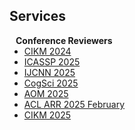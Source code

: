 ## Services
<!-- 

<h4 style="margin:0 10px 0;">Journal Reviewers</h4>

<ul style="margin:0 0 20px;">
  <li><a href="https://ieeexplore.ieee.org/xpl/RecentIssue.jsp?punumber=7755"><autocolor>IEEE Transactions on Mobile Computing (TMC)</autocolor></a></li>
  <li><a href="https://ieeexplore.ieee.org/xpl/RecentIssue.jsp?punumber=7693"><autocolor>IEEE Transactions on Wireless Communications (TWC)</autocolor></a></li>
  <li><a href="https://dl.acm.org/journal/tosn"><autocolor>ACM Transactions on Sensor Networks (TOSN)</autocolor></a></li>
  <li><a href="https://dl.acm.org/journal/tiot"><autocolor>ACM Transactions on Internet of Things (TIOT)</autocolor></a></li>
</ul> 
-->

<h4 style="margin:0 10px 0;">Conference Reviewers</h4>

<ul style="margin:0 0 20px;">
  <li><a href="https://cikm2024.org/"><autocolor>CIKM 2024</autocolor></a></li>
  <li><a href="https://2025.ieeeicassp.org/"><autocolor>ICASSP 2025</autocolor></a></li>
  <li><a href="https://2025.ijcnn.org/"><autocolor>IJCNN 2025</autocolor></a></li>
  <li><a href="https://cognitivesciencesociety.org/cogsci-2025/"><autocolor>CogSci 2025</autocolor></a></li>
  <li><a href="https://aom.org/"><autocolor>AOM 2025</autocolor></a></li>
  <li><a href="https://2025.aclweb.org/"><autocolor>ACL ARR 2025 February</autocolor></a></li>
  <li><a href="http://www.cikmconference.org/"><autocolor>CIKM 2025</autocolor></a></li>
</ul>


